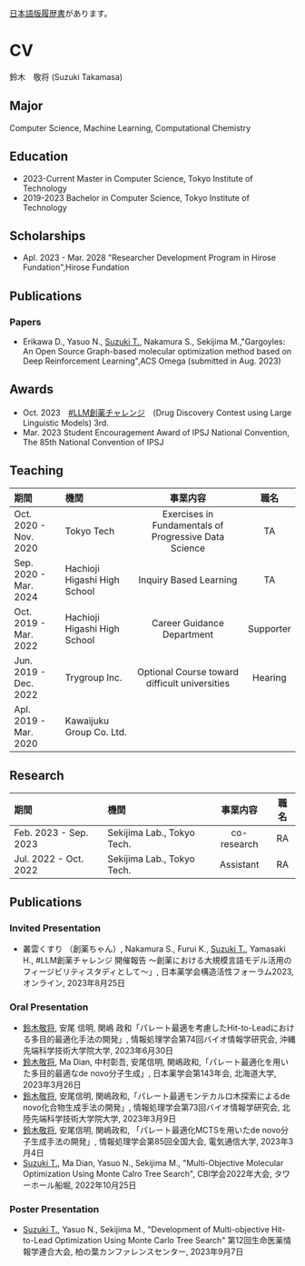 [日本語版履歴書](index.md)があります。

# CV

鈴木　敬将 (Suzuki Takamasa)

## Major

Computer Science, Machine Learning, Computational Chemistry

## Education

- 2023-Current Master in Computer Science, Tokyo Institute of Technology
- 2019-2023 Bachelor in Computer Science, Tokyo Institute of Technology

## Scholarships

- Apl. 2023 - Mar. 2028 "Researcher Development Program in Hirose Fundation",Hirose Fundation

## Publications

### Papers
- Erikawa D., Yasuo N., <u>Suzuki T.</u>, Nakamura S., Sekijima M.,"Gargoyles: An Open Source Graph-based molecular optimization method based on Deep Reinforcement Learning",ACS Omega (submitted in Aug. 2023) 

## Awards

- Oct. 2023　[#LLM創薬チャレンジ](https://twitter.com/hashtag/LLM%E5%89%B5%E8%96%AC%E3%83%81%E3%83%A3%E3%83%AC%E3%83%B3%E3%82%B8?src=hashtag_click)　(Drug Discovery Contest using Large Linguistic Models) 3rd.
- Mar. 2023 Student Encouragement Award of IPSJ National Convention, The 85th National Convention of IPSJ

## Teaching

|期間|機関|事業内容|職名|
|:---|:---|:---:|:---:|
|Oct. 2020 - Nov. 2020|Tokyo Tech|Exercises in Fundamentals of Progressive Data Science|TA|
|Sep. 2020 - Mar. 2024|Hachioji Higashi High School|Inquiry Based Learning|TA|
|Oct. 2019 - Mar. 2022| Hachioji Higashi High School|Career Guidance Department |Supporter|
|Jun. 2019 - Dec. 2022| Trygroup Inc.|Optional Course toward difficult universities | Hearing |
|Apl. 2019 - Mar. 2020 | Kawaijuku Group Co. Ltd.|

## Research

|期間|機関|事業内容|職名|
|:---|:---|:---:|:---:|
|Feb. 2023 - Sep. 2023 |Sekijima Lab., Tokyo Tech. | co-research |RA|
|Jul. 2022 - Oct. 2022 | Sekijima Lab., Tokyo Tech. | Assistant |RA|

## Publications
### Invited Presentation

- 叢雲くすり （創薬ちゃん）, Nakamura S., Furui K., <u>Suzuki T.</u>, Yamasaki H., #LLM創薬チャレンジ 開催報告 ～創薬における大規模言語モデル活用のフィージビリティスタディとして～」, 日本薬学会構造活性フォーラム2023, オンライン, 2023年8月25日

### Oral Presentation

- <u>鈴木敬将</u>, 安尾 信明, 関嶋 政和「パレート最適を考慮したHit-to-Leadにおける多目的最適化手法の開発」, 情報処理学会第74回バイオ情報学研究会, 沖縄先端科学技術大学院大学, 2023年6月30日
- <u>鈴木敬将</u>, Ma Dian, 中村彰吾, 安尾信明, 関嶋政和,「パレート最適化を用いた多目的最適なde novo分子生成」, 日本薬学会第143年会, 北海道大学, 2023年3月26日
- <u>鈴木敬将</u>, 安尾信明, 関嶋政和,「パレート最適モンテカルロ木探索によるde novo化合物生成手法の開発」, 情報処理学会第73回バイオ情報学研究会, 北陸先端科学技術大学院大学, 2023年3月9日
- <u>鈴木敬将</u>, 安尾信明, 関嶋政和, 「パレート最適化MCTSを用いたde novo分子生成手法の開発」, 情報処理学会第85回全国大会, 電気通信大学, 2023年3月4日
- <u>Suzuki T.</u>, Ma Dian, Yasuo N., Sekijima M., "Multi-Objective Molecular Optimization Using Monte Calro Tree Search", CBI学会2022年大会, タワーホール船堀, 2022年10月25日

### Poster Presentation

- <u>Suzuki T.</u>, Yasuo N., Sekijima M., "Development of Multi-objective Hit-to-Lead Optimization Using Monte Carlo Tree Search" 第12回生命医薬情報学連合大会, 柏の葉カンファレンスセンター, 2023年9月7日


